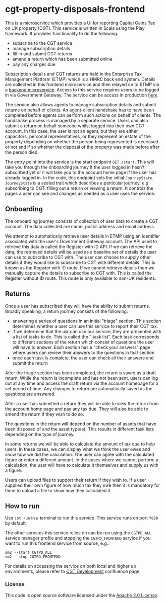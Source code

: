 # cgt-property-disposals-frontend

This is a microservice which provides a UI for reporting Capital Gains Tax on UK property (CGT). This service is written
in Scala using the Play framework. It provides functionality to do the following:

- subscribe to the CGT service
- manage subscription details
- fill in and submit CGT returns
- amend a return which has been submitted online
- pay any charges due

Subscription details and CGT returns are held in the Enterprise Tax Management Platform (ETMP) which is a HMRC back end
system. Details are collected in this frontend microservice and then relayed on to ETMP via a
[backend microservice](https://github.com/hmrc/cgt-property-disposals). Access to this service requires users to be
logged in via Government Gateway. The service can be access in
production [here](https://www.tax.service.gov.uk/capital-gains-tax-uk-property/start/report-pay-capital-gains-tax-uk-property).

The service also allows agents to manage subscription details and submit returns on behalf of clients. An agent-client
handshake has to have been completed before agents can perform such actions on behalf of clients. The handshake process
is managed by a separate service. Users can also submit a return on behalf someone whilst logged into their own
CGT account. In this case, the user is not an agent, but they are either capacitors, personal representatives, or they
represent an estate of the property depending on whether the person being represented is deceased or not and if so
whether
the disposal of the property was made before after the person died.

The entry point into the service is the start endpoint `GET /start`. This will take you through the onboarding journey
if the user logged in hasn't subscribed yet or it will take you to the account home page if the user has already logged
in. In the code, this endpoint sets the initial `JourneyState`. `JourneyState` is a sealed
trait which describes a particular journey, e.g. subscribing to CGT, filling out a return or viewing a return. It
controls
the pages a user can see and changes as needed as a user uses the service.

## Onboarding

The onboarding journey consists of collection of user data to create a CGT account. The data collected are name, postal
address and email address.

We attempt to automatically retrieve user details in ETMP using an identifier associated with the user's Government
Gateway
account. The API used to retrieve this data is called the Register with ID API. If we can retrieve the data, the
retrieved
details will be used as a baseline set of details the user can use to subscribe to CGT with. The user can choose to
supply
other details if they would like to subscribe to CGT with different details. This is known as the Register with ID
route.
If we cannot retrieve details then we manually capture the details to subscribe to CGT with. This is called the Register
without ID route. This route is only available to non-UK residents.

## Returns

Once a user has subscribed they will have the ability to submit returns. Broadly speaking, a return journey consists of
the following:

- answering a series of questions in an initial "triage" section. This section determines whether a user can use
  this service to report their CGT tax.
- if we determine that the usr can use our service, they are presented with a list of tasks to do. This is called the "
  task
  list". Each task corresponds to different sections of the return which consist of questions the user will have to
  answer.
  Each section has a "check your answers" page where users can review their answers to the questions in that section.
- once each task is complete, the user can check all their answers and submit the return

After the triage section has been completed, the return is saved as a draft return. While the return is incomplete and
has not been sent, users can log out at any time and access the draft return via the account homepage for a set period
of time. Any changes to return are automatically saved as the questions are answered.

After a user has submitted a return they will be able to view the return from the account home page and pay any tax due.
They will also be able to amend the return if they wish to do so.

The questions in the return will depend on the number of assets that have been disposed of and the asset type(s). This
results in different task lists depending on the type of journey.

In some returns we will be able to calculate the amount of tax due to help users. In these cases, we can display what we
think
the user owes and show how we did the calculation. The user can agree with the calculated figure or enter a different
amount. In
the cases where we cannot perform a calculation, the user will have to calculate it themselves and supply us with a
figure.

Users can upload files to support their return if they wish to. If a user supplied their own figure of how much tax they
owe then it is mandatory for them to upload a file to show how they calculated it.

## How to run

Use `sbt run` in a terminal to run this service. This service runs on port `7020` by default.

The other services this service relies on can be run using the `CGTPD_ALL` service manager profile and stopping the
`CGTPD_FRONTEND` service if you want to run this frontend service from source, e.g.:

```
sm2 --start CGTPD_ALL
sm2 --stop CGTPD_FRONTEND
```   

For details on accessing the service on both local and higher up environments, please refer to 
[CGT Development](https://confluence.tools.tax.service.gov.uk/display/DDCWLS/CGT%3A+Development) confluence page.

### License

This code is open source software licensed under
the [Apache 2.0 License]("http://www.apache.org/licenses/LICENSE-2.0.html").
